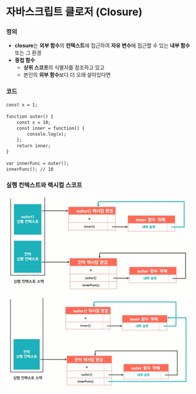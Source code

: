 자바스크립트 클로저 (Closure)
=====

### 정의

- **closure**는 **외부 함수**의 **컨텍스트**에 접근하여 **자유 변수**에 접근할 수 있는 **내부 함수** 또는 그 환경
- **중첩 함수**
   - **상위 스코프**의 식별자를 참조하고 있고
   - 본인의 **외부 함수**보다 더 오래 살아있다면

### 코드

```
const x = 1;

function outer() {
	const x = 10;
	const inner = function() {
		console.log(x);
	};
	return inner;
}

var innerFunc = outer();
innerFunc(); // 10
```


### 실행 컨텍스트와 렉시컬 스코프

<img title="visualization" src="./images/js/js_closure_1.png" alt="callstack" width="800px">

<img title="visualization" src="./images/js/js_closure_2.png" alt="callstack" width="800px">
